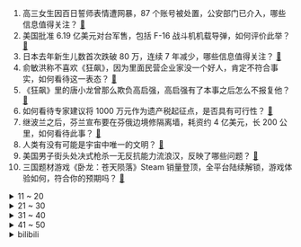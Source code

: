 1. 高三女生因百日誓师表情遭网暴，87 个账号被处置，公安部门已介入，哪些信息值得关注？ [:link:](https://www.zhihu.com/question/587069428)
2. 美国批准 6.19 亿美元对台军售，包括 F-16 战斗机机载导弹，如何评价此举？ [:link:](https://www.zhihu.com/question/587130892)
3. 日本去年新生儿数首次跌破 80 万，连续 7 年减少，哪些信息值得关注？ [:link:](https://www.zhihu.com/question/586695816)
4. 俞敏洪称不喜欢《狂飙》，因为里面民营企业家没一个好人，肯定不符合事实，如何看待这一表态？ [:link:](https://www.zhihu.com/question/587145215)
5. 《狂飙》里的唐小龙曾那么欺负高启强，高启强有了本事之后怎么不报复他？ [:link:](https://www.zhihu.com/question/579036542)
6. 如何看待专家建议将 1000 万元作为遗产税起征点，是否具有可行性？ [:link:](https://www.zhihu.com/question/587144492)
7. 继波兰之后，芬兰宣布要在芬俄边境修隔离墙，耗资约 4 亿美元，长 200 公里，如何看待此事？ [:link:](https://www.zhihu.com/question/586936750)
8. 人类有没有可能是宇宙中唯一的文明？ [:link:](https://www.zhihu.com/question/311710651)
9. 美国男子街头处决式枪杀一无反抗能力流浪汉，反映了哪些问题？ [:link:](https://www.zhihu.com/question/586920411)
10. 三国题材游戏《卧龙：苍天陨落》Steam 销量登顶，全平台陆续解锁，游戏体验如何，符合你的预期吗？ [:link:](https://www.zhihu.com/question/587171593)
<details>
<summary>11 ~ 20</summary>

11. 特斯拉成本目标为降低50%，现阶段大幅降价前，你还会考虑买特斯拉吗？ [:link:](https://www.zhihu.com/question/587083938)
12. 布林肯诬称中国在乌克兰问题上「脚踩两条船」，外交部回应「信口开河」，还有哪些信息值得关注？ [:link:](https://www.zhihu.com/question/587129882)
13. 摩根大通预测 2023 年中国经济将增长 5.6 %，房价下半年有望回升，有哪些信息值得关注？ [:link:](https://www.zhihu.com/question/586990626)
14. 如果张飞不死，夷陵之战结果如何？ [:link:](https://www.zhihu.com/question/35034411)
15. 电视剧《狂飙》为什么这么火？ [:link:](https://www.zhihu.com/question/581774607)
16. 3 月 2 日创业板指低开低走跌超 1% ，6G 及通信概念股集体大涨，如何看待此行情？ [:link:](https://www.zhihu.com/question/587089375)
17. x86 和 ARM 以后有没有可能支持 WebAssembly ，从而加快速度？ [:link:](https://www.zhihu.com/question/586727619)
18. 为什么年龄大了后减脂会变困难？有哪些提高减脂效率的解决办法？ [:link:](https://www.zhihu.com/question/584582962)
19. 《三国杀》张角和张飞哪个拿到龙胆收益最大？ [:link:](https://www.zhihu.com/question/503035560)
20. 世界野生动植物日来了，过去一年动植物界发生哪些奇妙的事？又有哪些生物悄然灭绝了？ [:link:](https://www.zhihu.com/question/586883778)
</details>
<details>
<summary>21 ~ 30</summary>

21. 有哪些适合小户型家庭的智能家居产品推荐？ [:link:](https://www.zhihu.com/question/585225995)
22. 有哪些油烟机值得推荐，好的油烟机要怎么选择？ [:link:](https://www.zhihu.com/question/584026408)
23. 威马员工在线讨薪，吉利副总裁表示「我这里缺人，可以考虑一下」。如何看待此事？后续进展如何？ [:link:](https://www.zhihu.com/question/586687734)
24. 《英雄联盟》哪些英雄的技能没伤害，但是却又非常的厉害？ [:link:](https://www.zhihu.com/question/586679939)
25. 恐龙统治地球一亿多年，为何没有发展出科技？ [:link:](https://www.zhihu.com/question/586549299)
26. 去年放弃了一个博导，今年还能继续申请他的博士生吗？ [:link:](https://www.zhihu.com/question/586923201)
27. 梅西花费 17.5 万英镑定制 35 部金色iPhone，送阿根廷国家队成员，如何评价这件事？ [:link:](https://www.zhihu.com/question/587084741)
28. 普京称「乌军在俄布良斯克地区向平民开火，实施恐怖袭击」，其真实性如何？战争中对平民开火，这意味着什么？ [:link:](https://www.zhihu.com/question/587192785)
29. 代表建议出台「反网络暴力法」打击网暴，如何界定网络暴力？还有哪些措施可以对其有效打击？ [:link:](https://www.zhihu.com/question/587092447)
30. 葛均波委员建议缩短医生培养时间，你认同学历不等于能力吗？ [:link:](https://www.zhihu.com/question/587137192)
</details>
<details>
<summary>31 ~ 40</summary>

31. 如何看待一 58 岁求职者毕业于清华大学，求职半年却「无人问津」？老年人投身职场可能是未来的趋势吗？ [:link:](https://www.zhihu.com/question/586934951)
32. 你有哪些健康的饮食习惯？ [:link:](https://www.zhihu.com/question/447754776)
33. 张艺谋的《满江红》里，难道杀秦桧这件事，真的比不上「满江红」这首词吗？ [:link:](https://www.zhihu.com/question/580048880)
34. 人大代表庹庆明建议降低高考外语分值至 100 分，如可看待此建议？你是否支持？ [:link:](https://www.zhihu.com/question/587134051)
35. 新房通风多久才能入住，有哪些有效除甲醛的方法？ [:link:](https://www.zhihu.com/question/585164333)
36. 如果装修可以重来一次，你会特别注意哪些细节？ [:link:](https://www.zhihu.com/question/585164275)
37. 为什么我们仍要教会孩子善良？ [:link:](https://www.zhihu.com/question/569430746)
38. 在《七龙珠》里面撒旦是怎样一个存在？ [:link:](https://www.zhihu.com/question/35408827)
39. 为什么很多人健身一定要去健身房？ [:link:](https://www.zhihu.com/question/580247677)
40. 假若飞天蝙蝠柯镇恶有五绝实力，《射雕英雄传》的故事会怎么发展? [:link:](https://www.zhihu.com/question/587074711)
</details>
<details>
<summary>41 ~ 50</summary>

41. 有哪些高性价比鼠标推荐吗？ [:link:](https://www.zhihu.com/question/586762083)
42. 如果乔丹六次总决赛全部输球，当时的球员历史地位如何排名？ [:link:](https://www.zhihu.com/question/586487562)
43. 大家都是如何坚持让健身变成了生活的一部分？ [:link:](https://www.zhihu.com/question/586293992)
44. 你所在的城市，有哪些散发着「春野气息」的游玩地？ [:link:](https://www.zhihu.com/question/586681393)
45. 《崩坏三》能用一年的时间讲述一个乐土，为什么不再能花一年的时间讲个更精彩的结局？ [:link:](https://www.zhihu.com/question/586195723)
46. 适合「懒人」在家里运动的器材有哪些？ [:link:](https://www.zhihu.com/question/586158935)
47. 2023 年想带父母去逛逛，有哪些「节奏较慢，又很有特色」的目的地值得推荐？ [:link:](https://www.zhihu.com/question/581528296)
48. 你觉得先赚钱重要还是先成家重要？ [:link:](https://www.zhihu.com/question/586658343)
49. 月薪 5000 元，是否够资格养猫呢？ [:link:](https://www.zhihu.com/question/585700666)
50. 如果一种生物可以扛住枪械，那它应该是什么样的？ [:link:](https://www.zhihu.com/question/586691439)
</details><details>
<summary>bilibili</summary>

1. 全国人大代表赵皖平：建议延长春节假期至9天，取消调休制度 [:link:](//www.bilibili.com/video/BV13Y4y117Ab)
2. 《原神》角色演示-「迪希雅：炎狮灼烁」 [:link:](//www.bilibili.com/video/BV1Fo4y1a7Q9)
3. 我们要办婚礼了！ [:link:](//www.bilibili.com/video/BV1aA411y7kD)
4. 原告，达利园软面包！ [:link:](//www.bilibili.com/video/BV1Z24y1G7mT)
5. 第一次来广东县城吃饭，本想体验超大铁锅饭，没想到被鸡惊艳到了！ [:link:](//www.bilibili.com/video/BV1fs4y1j7hD)
6. 只有我在这些事情上敏感吗？！ [:link:](//www.bilibili.com/video/BV1224y1V7Vm)
7. 《阳光开朗小女孩》 [:link:](//www.bilibili.com/video/BV1eb411X7Br)
8. UP主们都怎么做字幕？调研100位UP，他们的秘密是... [:link:](//www.bilibili.com/video/BV1GY4y1U7oq)
9. 我花了三年，终于造出一片荧光海 [:link:](//www.bilibili.com/video/BV1hj411g7gg)
10. 厨房调料怎么选不踩坑，把我的经验分享一下，希望能帮助到大家，顺序是，香油，白胡椒，花椒，酱油，醋，和“重灾区”的料酒 [:link:](//www.bilibili.com/video/BV1ko4y1a7sW)
<details>
<summary>11 ~ 20</summary>

11. 被爱当然值得记录啦 [:link:](//www.bilibili.com/video/BV1z24y1G7Bk)
12. 应该没有大厨教你如何洗菜 [:link:](//www.bilibili.com/video/BV1hs4y1o7g7)
13. 骑行去漠河，还剩一百公里，流浪中国即将结束 [:link:](//www.bilibili.com/video/BV1Ws4y177kN)
14. 第一次当伴郎，没什么经验～ [:link:](//www.bilibili.com/video/BV1Vo4y1r74s)
15. 片 名 为 寄 22 [:link:](//www.bilibili.com/video/BV1a54y137xm)
16. 【原神】米哈游最感人的伏笔！原来一切早有预兆！ [:link:](//www.bilibili.com/video/BV1H84y1E742)
17. 世界第一！我们破解了《柠檬小姐》里的全部秘密！ [:link:](//www.bilibili.com/video/BV1V24y1V7WG)
18. 这把七圣召唤，一辈子只能玩一次 [:link:](//www.bilibili.com/video/BV1wY4y1m7He)
19. 爆肝23天用MC还原层岩巨渊  复刻原神1600米高度差【MC还原提瓦特#01层岩篇】 [:link:](//www.bilibili.com/video/BV1sb411X7Vh)
20. 【亮记生物鉴定】网络热传生物鉴定47 [:link:](//www.bilibili.com/video/BV1yM411j7NG)
</details>
<details>
<summary>21 ~ 30</summary>

21. 我瞎编了一个护肤成分，请了位明星“代言”... [:link:](//www.bilibili.com/video/BV12Y4y127rj)
22. 老师，别骂了 [:link:](//www.bilibili.com/video/BV13Y4y1m77r)
23. 警告！观看可能会造成认知污染《动物园怪谈》游戏全结局实况流程！ [:link:](//www.bilibili.com/video/BV1DA411y7Ep)
24. 好怪，再看一眼 [:link:](//www.bilibili.com/video/BV1G84y1n74D)
25. 【爆肝1000+张】流汗吧！原神少女 [:link:](//www.bilibili.com/video/BV1HT411v7NG)
26. 把我整不会了。。。 [:link:](//www.bilibili.com/video/BV1Cv4y1e7Pc)
27. 在MC里，耗时298个小时，还原二战！ [:link:](//www.bilibili.com/video/BV1BA411C73y)
28. 人工智能帮我推荐餐厅，结果选了我们最讨厌的一家？【凭啥这么贵ep53-蓝蛙】 [:link:](//www.bilibili.com/video/BV1G84y1E7m6)
29. 【罗翔】“开盲盒”执法？寻衅滋事到底该不该取消？ [:link:](//www.bilibili.com/video/BV13s4y1L7p4)
30. 【中英字幕】剪刀石头布，但是AI作画 [:link:](//www.bilibili.com/video/BV1UY4y127Eb)
</details>
<details>
<summary>31 ~ 40</summary>

31. 深度|| 蜀亡前夜，蜀汉如何信仰崩塌？ [:link:](//www.bilibili.com/video/BV11M4y1d7uu)
32. 我被抖音50万粉丝博主抄袭了！做了三年的视频成果被窃取！ [:link:](//www.bilibili.com/video/BV1Lj411G7Fn)
33. 印度美食在人们心中的分量越来越大条了 [:link:](//www.bilibili.com/video/BV1i54y137xh)
34. 做一个外卖骑手能赚多少钱？还能倒贴钱？【慧小媛】 [:link:](//www.bilibili.com/video/BV1a84y1E7bw)
35. 时隔9年重回特斯拉上班，比做UP主还卷? [:link:](//www.bilibili.com/video/BV1Ag4y1n75Y)
36. 带你们看看我一天都在干啥，这样的生活你们喜欢吗？ [:link:](//www.bilibili.com/video/BV1m84y177TT)
37. 五个大肉，这才是坦克荣耀！ [:link:](//www.bilibili.com/video/BV1yM411j7dD)
38. 8只番茄，不加水，炖牛肉，快去试！！ [:link:](//www.bilibili.com/video/BV1UA411C71Z)
39. 村民把坟地借给漠叔拍戏，分文不取，漠叔欠淄博老乡一次宣传 [:link:](//www.bilibili.com/video/BV1xj411G7n8)
40. 假如来到上海 我有不一样的玩法 [:link:](//www.bilibili.com/video/BV1wg4y1n7iL)
</details>
<details>
<summary>41 ~ 50</summary>

41. 神 秘 的 男 人 们 4 [:link:](//www.bilibili.com/video/BV1No4y1r7fz)
42. 十块钱，十分钟，九道省钱极速早餐，既快又省还要够手残 [:link:](//www.bilibili.com/video/BV1C24y1G7TE)
43. 新结局出现，柠檬小姐的身体中竟然藏着恶魔？ [:link:](//www.bilibili.com/video/BV1iL411Z7rs)
44. 京 海 军 火 商 [:link:](//www.bilibili.com/video/BV1c24y1V7m4)
45. 复制百万点赞10道中式素菜，素食婆婆狂喜！肉食公公哭泣！ [:link:](//www.bilibili.com/video/BV1MA411y7sU)
46. 试吃封神级“童年洗脑广告产品”究竟是个啥味道？？？ [:link:](//www.bilibili.com/video/BV1uj411G7tu)
47. 1000块一口的番茄酱 复刻出来是什么味道 [:link:](//www.bilibili.com/video/BV1qY411C7GS)
48. [GOING SEVENTEEN] EP.65 GOING公司郊游会 [:link:](//www.bilibili.com/video/BV1Ts4y1L7L9)
49. “这个世界总要允许普通人存在吧” [:link:](//www.bilibili.com/video/BV1cY4y117YW)
50. BBGG正义质疑狮子喵！请你回应 [:link:](//www.bilibili.com/video/BV1y24y1G77C)
</details>
<details>
<summary>51 ~ 60</summary>

51. 【怀旧经典】阿桑《一直很安静》经典神曲！《仙剑奇侠传》插曲 [:link:](//www.bilibili.com/video/BV1Zj41137VN)
52. 她自有她的风情 [:link:](//www.bilibili.com/video/BV1RY4y1y7PZ)
53. 那个差点被送人的女孩长大了 [:link:](//www.bilibili.com/video/BV1LY4y1175J)
54. 如何区分原浆和泡水的科技虾仁 [:link:](//www.bilibili.com/video/BV1hM4y1R72L)
55. 嘴同行，躲前任，轰全场……这些典礼修罗场也太刺激了！ [:link:](//www.bilibili.com/video/BV1tj411g7ZF)
56. 3月1日退税开始了！3个技巧让你多退几千块，速来！【深蓝保】 [:link:](//www.bilibili.com/video/BV1ET411v71d)
57. 我终于把《宋玉章》给搞出来了！！！ [:link:](//www.bilibili.com/video/BV1Db411D7H3)
58. 每天都是在不断的崩溃，又不断的自愈中度过，少看一会手机，多做一点事，换来的是一个开心的妻子和温暖的家庭 [:link:](//www.bilibili.com/video/BV1mX4y1Q7GL)
59. 《狂  飙》但是吉他配音 [:link:](//www.bilibili.com/video/BV15D4y1u72p)
60. 就离谱！到底是谁发明的这种吃法？！ [:link:](//www.bilibili.com/video/BV15s4y1f7dT)
</details>
<details>
<summary>61 ~ 70</summary>

61. “夕阳下的舞者” [:link:](//www.bilibili.com/video/BV1nX4y197c7)
62. 正吃路边摊臭豆腐淀粉肠遇到新型骗局正吃路边摊臭豆腐淀粉肠遇到新型骗局笔记 [:link:](//www.bilibili.com/video/BV1Dy4y1o7uq)
63. “多年以后再看，才明白这些话多么讽刺！” [:link:](//www.bilibili.com/video/BV1Z54y1g78p)
64. 王志猩你自己一个学校，我没开玩笑。 [:link:](//www.bilibili.com/video/BV1RT411e7Vr)
65. 【假装讲电影】19岁美少女狂追45岁大叔，每天表白！大叔很慌！ [:link:](//www.bilibili.com/video/BV1mL411Z7YC)
66. 我再也不想和我爸说话了！他的梗都太烂了！ [:link:](//www.bilibili.com/video/BV17Y4y1m78G)
67. 这特产我应该是再也不会碰了 [:link:](//www.bilibili.com/video/BV1Bb411X7F6)
68. 大补之物，超大乳山生蚝刺身，一口下去差点把我给送走 [:link:](//www.bilibili.com/video/BV1tj411g7mN)
69. 静电章鱼 [:link:](//www.bilibili.com/video/BV1JM4y1f7Kx)
70. 黑人穿越被当成奴隶拍卖 直接笑尿《穿越之旅》完整版 [:link:](//www.bilibili.com/video/BV1224y1J7iD)
</details>
<details>
<summary>71 ~ 80</summary>

71. 小丑偶遇马儿，三分多钟颗粒无收，马儿仰天长啸～ [:link:](//www.bilibili.com/video/BV1Lj411g7CZ)
72. STUDY WITH MIKU - part1 - [:link:](//www.bilibili.com/video/BV1hA411y7UC)
73. 恋爱16年不结婚，分手要付青春损失费？别太双标了！ [:link:](//www.bilibili.com/video/BV1cL411Z7SA)
74. 原神首个自动战斗角色！海染套迪希雅挂机击杀90级若陀龙王！ [:link:](//www.bilibili.com/video/BV1a54y137WH)
75. 肯爷爷新品瀑布芝士牛肉堡,单点34元,真的有那么多芝士吗? [:link:](//www.bilibili.com/video/BV1sL411Z7hA)
76. 外面7快一碗伤心凉粉，在家3块都不要，做法比喝水都要简单 [:link:](//www.bilibili.com/video/BV1ig4y1H7vF)
77. 艾莉被咬，感染的真相…精讲《最后生还者》第7集（含剧集评价，彩蛋分享）【墨菲】 [:link:](//www.bilibili.com/video/BV13j411g7sV)
78. 细读经典：30多年前的国产电影有多敢拍？ [:link:](//www.bilibili.com/video/BV1zv4y1a7o2)
79. 来感受一下人声的震撼 [:link:](//www.bilibili.com/video/BV1pM411j7MS)
80. 青岛12元毛蛋自助，一次吃50个终身免单，下了高铁就去挑战，能成功吗？ [:link:](//www.bilibili.com/video/BV1BD4y1u7pN)
</details>
<details>
<summary>81 ~ 90</summary>

81. 【屠洪刚】再度诠释经典《霸王别姬》，道不完霸王虞姬千年泪，唱不尽豪情万丈英雄志！ [:link:](//www.bilibili.com/video/BV1HM411j7zd)
82. 我婆婆把我爸折腾废了 [:link:](//www.bilibili.com/video/BV1k84y1N7yb)
83. 这就是阿曼达的真面目？阿曼达冒险家全新版本 [:link:](//www.bilibili.com/video/BV1iD4y137Lu)
84. 「HYK」闲置手机、平板、耳机 ，价格你定，交个朋友！ [:link:](//www.bilibili.com/video/BV1mM4y1o73F)
85. 总结一下在家的那些怪癖！你都中了几样？欢迎补充！ [:link:](//www.bilibili.com/video/BV1GL411Z7Dt)
86. “7岁儿子教育妈妈”冲上热搜：这种家庭怪象值得警惕 [:link:](//www.bilibili.com/video/BV1o24y1G721)
87. 一位农夫不慎把兽用抗生素注射进了他的大腿，这是他的器官发生的变化 [:link:](//www.bilibili.com/video/BV1UY411r7Vv)
88. 跟三年没见的弟弟 边吃200元烤串边尬聊 [:link:](//www.bilibili.com/video/BV1fY411r7YC)
89. 汪淼：这把高端局！ [:link:](//www.bilibili.com/video/BV1Bb411X793)
90. mystery of love [:link:](//www.bilibili.com/video/BV1m84y1774Z)
</details>
<details>
<summary>91 ~ 100</summary>

91. 《画江湖之不良人》第六季OP《天下劫》！ [:link:](//www.bilibili.com/video/BV13s4y1L7SM)
92. 奶嗝文学是什么梗【梗指南】 [:link:](//www.bilibili.com/video/BV1A24y1V7U3)
93. 索隆身世终于公布！山治外骨骼之谜！众多人物设定补完，和之国篇最后的填坑，海贼王105卷SBS专栏解读 [:link:](//www.bilibili.com/video/BV1YA411y7yw)
94. 【原神揭开】迪希雅全方位攻略，大招有何用？与盾/奶的区别？堆生命值吗？ [:link:](//www.bilibili.com/video/BV1io4y1a7qi)
95. 按照观众描述画美少女2.0 [:link:](//www.bilibili.com/video/BV1oo4y1677q)
96. 用原子之心的方式打开橘子洲 [:link:](//www.bilibili.com/video/BV1z24y1G7oh)
97. 看看我的家族基因吧～ [:link:](//www.bilibili.com/video/BV1GM411w76X)
98. 阿努城堡 我的世界永恒的MC生存 二周目EP22 [:link:](//www.bilibili.com/video/BV1hs4y1o7JJ)
99. 卖掉用了一年的iPhone13 Pro Max之后，我做的第一件事！feat. iPhone14 Pro Max｜大耳朵TV [:link:](//www.bilibili.com/video/BV1q54y137Hj)
100. 军衔科普来了，如何通过军衔辨别军人的等级？ [:link:](//www.bilibili.com/video/BV16o4y1a7on)
</details></details>
